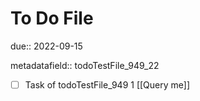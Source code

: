 # To Do File

due:: 2022-09-15

metadatafield:: todoTestFile_949_22

- [ ] Task of todoTestFile_949 1 [[Query me]]

